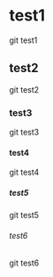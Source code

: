 # test1
git test1
## test2
git test2
### test3
git test3
#### test4
git test4
##### test5
git test5

###### test6
git test6


